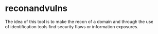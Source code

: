 # reconandvulns
The idea of this tool is to make the recon of a domain and through the use of identification tools find security flaws or information exposures.
